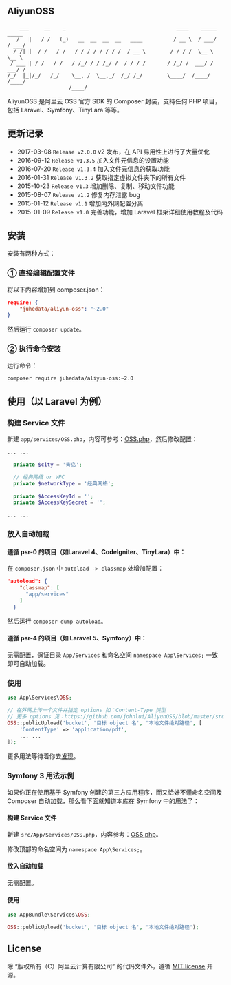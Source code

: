 AliyunOSS
---------

```
    ___     __    _                                    ____    _____   _____
   /   |   / /   (_)   __  __  __  __   ____          / __ \  / ___/  / ___/
  / /| |  / /   / /   / / / / / / / /  / __ \        / / / /  \__ \   \__ \
 / ___ | / /   / /   / /_/ / / /_/ /  / / / /       / /_/ /  ___/ /  ___/ /
/_/  |_|/_/   /_/    \__, /  \__,_/  /_/ /_/        \____/  /____/  /____/
                    /____/
```

AliyunOSS 是阿里云 OSS 官方 SDK 的 Composer 封装，支持任何 PHP 项目，包括 Laravel、Symfony、TinyLara 等等。


## 更新记录

* 2017-03-08 `Release v2.0.0` v2 发布，在 API 易用性上进行了大量优化
* 2016-09-12 `Release v1.3.5` 加入文件元信息的设置功能
* 2016-07-20 `Release v1.3.4` 加入文件元信息的获取功能
* 2016-01-31 `Release v1.3.2` 获取指定虚拟文件夹下的所有文件
* 2015-10-23 `Release v1.3` 增加删除、复制、移动文件功能
* 2015-08-07 `Release v1.2` 修复内存泄露 bug
* 2015-01-12 `Release v1.1` 增加内外网配置分离
* 2015-01-09 `Release v1.0` 完善功能，增加 Laravel 框架详细使用教程及代码

## 安装

安装有两种方式：

### ① 直接编辑配置文件

将以下内容增加到 composer.json：

```json
require: {
    "juhedata/aliyun-oss": "~2.0"
}
```

然后运行 `composer update`。

### ② 执行命令安装

运行命令：

```bash
composer require juhedata/aliyun-oss:~2.0
```

## 使用（以 Laravel 为例）

### 构建 Service 文件

新建 `app/services/OSS.php`，内容可参考：[OSS.php](https://github.com/johnlui/AliyunOSS/blob/master/example/OSS.php)，然后修改配置：

```php
... ...

  private $city = '青岛';

  // 经典网络 or VPC
  private $networkType = '经典网络';
  
  private $AccessKeyId = '';
  private $AccessKeySecret = '';

... ...
```

### 放入自动加载

#### 遵循 psr-0 的项目（如Laravel 4、CodeIgniter、TinyLara）中：
在 `composer.json` 中 `autoload -> classmap` 处增加配置：

```json
"autoload": {
    "classmap": [
      "app/services"
    ]
  }
```
然后运行 `composer dump-autoload`。

#### 遵循 psr-4 的项目（如 Laravel 5、Symfony）中：

无需配置，保证目录 `App/Services` 和命名空间 `namespace App\Services;` 一致即可自动加载。

### 使用

```php
use App\Services\OSS;

// 在外网上传一个文件并指定 options 如：Content-Type 类型
// 更多 options 见：https://github.com/johnlui/AliyunOSS/blob/master/src/oss/src/Aliyun/OSS/OSSClient.php#L142-L148
OSS::publicUpload('bucket', '目标 object 名', '本地文件绝对路径', [
    'ContentType' => 'application/pdf',
    ... ...
]);
```

更多用法等待着你去[发现](https://github.com/johnlui/AliyunOSS/blob/master/example/OSS.php)。

### Symfony 3 用法示例

如果你正在使用基于 Symfony 创建的第三方应用程序，而又恰好不懂命名空间及 Composer 自动加载，那么看下面就知道本库在 Symfony 中的用法了：

#### 构建 Service 文件

新建 `src/App/Services/OSS.php`，内容参考：[OSS.php](https://github.com/johnlui/AliyunOSS/blob/master/example/OSS.php)。

修改顶部的命名空间为 `namespace App\Services;`。

#### 放入自动加载

无需配置。

#### 使用

```php
use AppBundle\Services\OSS;

OSS::publicUpload('bucket', '目标 object 名', '本地文件绝对路径');
```

## License
除 “版权所有（C）阿里云计算有限公司” 的代码文件外，遵循 [MIT license](http://opensource.org/licenses/MIT) 开源。


